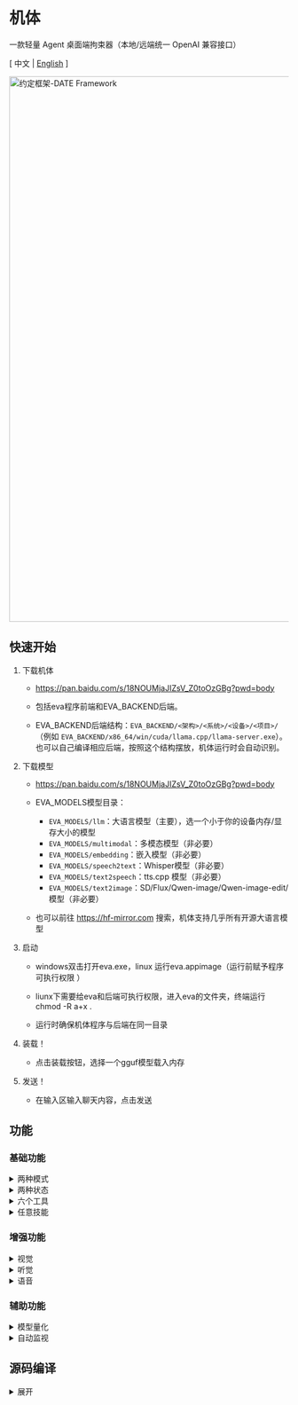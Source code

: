 # 机体

一款轻量 Agent 桌面端拘束器（本地/远端统一 OpenAI 兼容接口）

\[ 中文 | [English](README_en.md) \]

<img width="1906" height="984" alt="约定框架-DATE Framework" src="https://github.com/user-attachments/assets/20e655a2-cd60-4649-9fb2-21dced3d2664" />


## 快速开始

1. 下载机体

    - https://pan.baidu.com/s/18NOUMjaJIZsV_Z0toOzGBg?pwd=body

    - 包括eva程序前端和EVA_BACKEND后端。

    - EVA_BACKEND后端结构：`EVA_BACKEND/<架构>/<系统>/<设备>/<项目>/`（例如 `EVA_BACKEND/x86_64/win/cuda/llama.cpp/llama-server.exe`）。也可以自己编译相应后端，按照这个结构摆放，机体运行时会自动识别。


2. 下载模型

    - https://pan.baidu.com/s/18NOUMjaJIZsV_Z0toOzGBg?pwd=body

    - EVA_MODELS模型目录：
      - `EVA_MODELS/llm`：大语言模型（主要），选一个小于你的设备内存/显存大小的模型
      - `EVA_MODELS/multimodal`：多模态模型（非必要）
      - `EVA_MODELS/embedding`：嵌入模型（非必要）
      - `EVA_MODELS/speech2text`：Whisper模型（非必要）
      - `EVA_MODELS/text2speech`：tts.cpp 模型（非必要）
      - `EVA_MODELS/text2image`：SD/Flux/Qwen-image/Qwen-image-edit/ 模型（非必要）

    - 也可以前往 https://hf-mirror.com 搜索，机体支持几乎所有开源大语言模型

2. 启动

    - windows双击打开eva.exe，linux 运行eva.appimage（运行前赋予程序可执行权限 ）

    - liunx下需要给eva和后端可执行权限，进入eva的文件夹，终端运行 chmod -R a+x .

    - 运行时确保机体程序与后端在同一目录

3. 装载！

    - 点击装载按钮，选择一个gguf模型载入内存

4. 发送！

    - 在输入区输入聊天内容，点击发送

## 功能

### 基础功能

<details>

<summary> 两种模式 </summary>

1. 本地模式：选择 gguf 模型后，启动本地的 `llama-server` 程序并默认开放端口8080，也可以网页访问。

2. 链接模式：填写 `endpoint/key/model` 切换到远端模型，使用 OpenAI 兼容接口（`/v1/chat/completions`）。

</details>

<details>

<summary> 两种状态 </summary>

1. 对话状态

    - 在输入区输入聊天内容，模型进行回复

    - 可以使用挂载的工具

    - 可以按f1截图，按f2进行录音，截图和录音会发送给多模态或whisper模型进行相应处理

2. 补完状态

    - 在输出区键入任意文字，模型对其进行补完

</details>

<details>

<summary> 六个工具 </summary>

```txt
    在系统指令中附加“工具协议”，指导模型以 <tool_call>JSON</tool_call> 发起调用；
    推理结束后自动解析工具请求，执行并把结果以 "tool_response: ..." 继续发送，直至没有新请求。
```

1. 计算器

    - 模型输出计算公式给计算器工具，工具将返回计算结果

    - 例如：计算888*999 

    - 调用难度：⭐

2. 鼠标键盘

    - 模型输出行动序列来控制用户的鼠标和键盘，需要模型拥有视觉才能完成定位

    - 例如：帮我自动在冒险岛里搬砖

    - 调用难度：⭐⭐⭐⭐⭐

3. 软件工程师

    - 类似 Cline 的自动化工具执行链（execute_command/read_file/write_file/replace_in_file/edit_in_file/list_files/search_content/MCP…）。

    - 例如：帮我构建一个cmake qt的初始项目

    - 调用难度：⭐⭐⭐⭐⭐

4. 知识库

    - 模型输出查询文本给知识库工具，工具将返回三条最相关的已嵌入知识

    - 要求：先在“增殖-知识库”上传文本并构建（启动嵌入服务 → /v1/embeddings 逐段入库）。

    - 例如：请问机体有哪些功能？

    - 调用难度：⭐⭐⭐

5. 文生图

    - 模型输出绘画提示词给文生图工具，工具将返回绘制好的图像

    - 要求：用户需要先在增殖窗口配置文生图的模型路径，支持sd和flux模型

    - 例如：画一个女孩

    - 调用难度：⭐⭐

6. MCP工具

    - 通过MCP服务，获取到外部丰富的工具

    - 说明：挂载工具后需要前往增殖窗口配置MCP服务

    - 调用难度：⭐⭐⭐⭐⭐

</details>

<details>

<summary> 任意技能 </summary>

技能为机体在约定框架下引入的可插拔能力包。通过该机制，指挥员可在不改动主程序的情况下，为驾驶员注入特定场景的工作流程、模板与脚本指令。
具体可参考EVA_SIKLLS目录下的示例技能。

- **规范约束**：挂载软件工程师工具后，将技能文件夹压缩成zip文件，可拖入技能区进行导入。每个技能都必须提供 `SKILL.md`，文件以 YAML frontmatter 描述 `name`、`description`、`license` 等元数据，正文给出操作步骤、输入输出格式、注意事项。EVA 在解析时严格依赖这些字段，缺失将直接拒绝导入。

</details>

### 增强功能

<details>

<summary> 视觉 </summary>

- 介绍：在 本地模式 + 对话状态 下可以挂载视觉模型，视觉模型一般名称中带有mmproj，并且只和特定的模型相匹配。挂载成功后用户可以选择图像进行预解码，来作为模型的上文

- 激活方法：在设置中右击“挂载视觉”选择 mmproj；拖拽/右击上传/按 F1 截图后，点击“发送”进行预解码，再进行问答。

</details>

<details>

<summary> 听觉 </summary>

- 介绍：借助whisper.cpp项目将用户的声音转为文本，也可以直接传入音频转为字幕文件

- 激活方法：右击状态区打开“增殖-声转文”，选择 whisper 模型路径；回到主界面按 F2 开始/结束录音，结束后自动转写回填输入框。

</details>

<details>

<summary> 语音 </summary>

- 介绍：借助windows系统的语音功能将模型输出的文本转为语音并自动播放，或者可以自己配置tts.cpp模型进行文转声

 - 激活方法：右击状态区打开“增殖-文转声”，选择系统语音或加载 tts.cpp 模型并启动。

</details>

### 辅助功能

<details>

<summary> 模型量化 </summary>

- 可以右击状态区弹出增殖窗口，在模型量化选项卡中对未经量化的fp32、fp16、bf16的gguf模型进行量化

</details>

<details>

<summary> 自动监视 </summary>

- 本地对话状态下，挂载视觉后，可设置监视帧率；随后会自动附带最近 1 分钟的屏幕帧到下一次发送。

</details>

## 源码编译

<details>

<summary> 展开 </summary>

1. 配置环境

    - 安装编译器 windows可以用msvc或mingw，linux需要g++或clang

    - 安装Qt5.15库 https://download.qt.io/

    - 安装cmake https://cmake.org/

2. 克隆源代码

    ```bash
    git clone https://github.com/ylsdamxssjxxdd/eva.git
    ```

3. 编译
    ```bash
    cd eva
    cmake -B build -DBODY_PACK=OFF
    cmake --build build --config Release -j 8
    ```
    - BODY_PACK：是否需要打包的标志，若开启，windows下将所有组件放置在bin目录下；linux下将所有组件打包为一个AppImage文件，但是依赖linuxdeploy等工具需要自行配置

4. 后端准备

    - 从上游或第三方获取已编译的推理程序。
    - 也可以在nerv项目中获取所有三方源码自行编译 git clone https://github.com/ylsdamxssjxxdd/nerv.git
    - 按中央教条放置第三方程序：`EVA_BACKEND/<架构>/<系统>/<设备>/<项目>/`，例如：
    - `EVA_BACKEND/x86_64/win/cuda/llama.cpp/llama-server(.exe)`
    - 架构：`x86_64`、`x86_32`、`arm64`、`arm32`
    - 系统：`win`、`linux`
    - 设备：`cpu`、`cuda`、`vulkan`、`opencl`（可自定义扩展）
    - 项目：如 `llama.cpp`、`whisper.cpp`、`stable-diffusion.cpp`
    - 运行时 EVA 仅在本机同架构目录下枚举设备并查找可执行文件，并自动补全库搜索路径（Windows: PATH；Linux: LD_LIBRARY_PATH）。

5. 打包分发（解压即用）
    - 将可执行（build/bin/eva[.exe]）、同级目录 `EVA_BACKEND/`、必要 thirdparty 与资源、以及可选 `EVA_MODELS/` 一并打包；
    - 目录示例：
      - `EVA_BACKEND/<arch>/<os>/<device>/llama.cpp/llama-server(.exe)`
      - `EVA_BACKEND/<arch>/<os>/<device>/whisper.cpp/whisper-cli(.exe)`
      - `EVA_BACKEND/<arch>/<os>/<device>/llama-tts/llama-tts(.exe)`
      - `EVA_MODELS/{llm,embedding,speech2text,text2speech,text2image}/...`
    - 程序首次启动会在同级目录创建 `EVA_TEMP/`，用于保存配置、历史与中间产物。

</details>